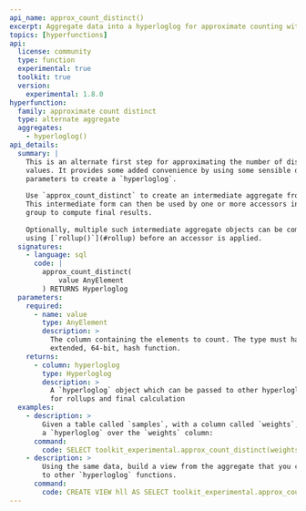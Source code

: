 ```yaml
---
api_name: approx_count_distinct()
excerpt: Aggregate data into a hyperloglog for approximate counting without specifying the number of buckets
topics: [hyperfunctions]
api:
  license: community
  type: function
  experimental: true
  toolkit: true
  version:
    experimental: 1.8.0
hyperfunction:
  family: approximate count distinct
  type: alternate aggregate
  aggregates:
    - hyperloglog()
api_details:
  summary: |
    This is an alternate first step for approximating the number of distinct
    values. It provides some added convenience by using some sensible default
    parameters to create a `hyperloglog`.
    
    Use `approx_count_distinct` to create an intermediate aggregate from your raw data.
    This intermediate form can then be used by one or more accessors in this
    group to compute final results. 
    
    Optionally, multiple such intermediate aggregate objects can be combined
    using [`rollup()`](#rollup) before an accessor is applied.
  signatures:
    - language: sql
      code: |
        approx_count_distinct(
            value AnyElement
        ) RETURNS Hyperloglog
  parameters:
    required:
      - name: value
        type: AnyElement
        description: >
          The column containing the elements to count. The type must have an
          extended, 64-bit, hash function.
    returns:
      - column: hyperloglog
        type: Hyperloglog
        description: >
          A `hyperloglog` object which can be passed to other hyperloglog APIs
          for rollups and final calculation
  examples:
    - description: >
        Given a table called `samples`, with a column called `weights`, return
        a `hyperloglog` over the `weights` column:
      command:
        code: SELECT toolkit_experimental.approx_count_distinct(weights) FROM samples;
    - description: >
        Using the same data, build a view from the aggregate that you can pass
        to other `hyperloglog` functions.
      command:
        code: CREATE VIEW hll AS SELECT toolkit_experimental.approx_count_distinct(data) FROM samples;
---
```


